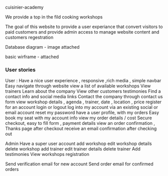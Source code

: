 
cuisinier-academy

We provide a top in the fild cooking workshops


The goal of this website to provide a user experiance 
that convert visitors to paid customers  and provide admin access
to manage website content and customers regestration



Database diagram - image attached

basic wirframe - attached 


### User stories
User :
Have a nice user experience , responsive ,rich media , simple navbar
Easy navigate through website
view a list of available workshops
View trainers 
Learn about the company
View other customers testimonies
Find a contact info and social media links
Contact the company through contact us form
view workshop details , agenda , trainer, date , location , price
register for an account
login or logout
log into my account via an existing social or email account
reset my password
have a user profile, with my orders
Easy book my seat with my account info
view my order details / cost 
Secure checkout, easy to fill form , payment details
view an order confirmation  , Thanks page after checkout
receive an email confirmation after checking out


Admin
Have a super user account 
add workshop
edit workshop details
delete workshop
add trainer
edit trainer details
delete trainer
Add testimonies
View  workshops registration

Send verification email for new account
Send order email for confirmed orders
